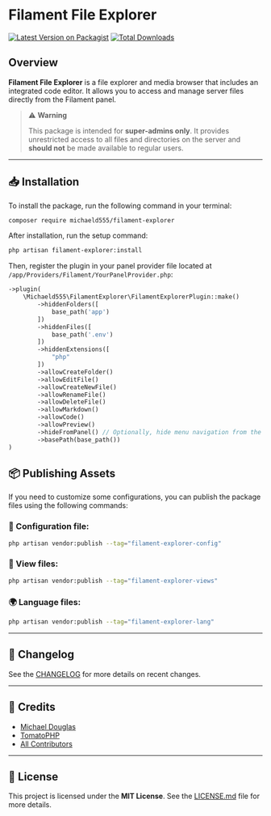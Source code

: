 # Filament File Explorer

[![Latest Version on Packagist](https://img.shields.io/packagist/v/michaeld555/filament-explorer.svg?style=flat-square)](https://packagist.org/packages/michaeld555/filament-explorer)
[![Total Downloads](https://img.shields.io/packagist/dt/michaeld555/filament-explorer.svg?style=flat-square)](https://packagist.org/packages/michaeld555/filament-explorer)

## Overview

**Filament File Explorer** is a file explorer and media browser that includes an integrated code editor. It allows you to access and manage server files directly from the Filament panel.

> ⚠ **Warning**
>
> This package is intended for **super-admins only**. It provides unrestricted access to all files and directories on the server and **should not** be made available to regular users.

---

## 📥 Installation

To install the package, run the following command in your terminal:

```bash
composer require michaeld555/filament-explorer
```

After installation, run the setup command:

```bash
php artisan filament-explorer:install
```

Then, register the plugin in your panel provider file located at `/app/Providers/Filament/YourPanelProvider.php`:

```php
->plugin(
    \Michaeld555\FilamentExplorer\FilamentExplorerPlugin::make()
        ->hiddenFolders([
            base_path('app')
        ])
        ->hiddenFiles([
            base_path('.env')
        ])
        ->hiddenExtensions([
            "php"
        ])
        ->allowCreateFolder()
        ->allowEditFile()
        ->allowCreateNewFile()
        ->allowRenameFile()
        ->allowDeleteFile()
        ->allowMarkdown()
        ->allowCode()
        ->allowPreview()
        ->hideFromPanel() // Optionally, hide menu navigation from the panel
        ->basePath(base_path())
)
```

## 📦 Publishing Assets

If you need to customize some configurations, you can publish the package files using the following commands:

### 📄 Configuration file:
```bash
php artisan vendor:publish --tag="filament-explorer-config"
```

### 🎨 View files:
```bash
php artisan vendor:publish --tag="filament-explorer-views"
```

### 🌍 Language files:
```bash
php artisan vendor:publish --tag="filament-explorer-lang"
```

---

## 📜 Changelog

See the [CHANGELOG](CHANGELOG.md) for more details on recent changes.

---

## 👥 Credits

- [Michael Douglas](https://github.com/michaeld555)
- [TomatoPHP](https://github.com/tomatophp)
- [All Contributors](../../contributors)

---

## 📄 License

This project is licensed under the **MIT License**. See the [LICENSE.md](LICENSE.md) file for more details.
